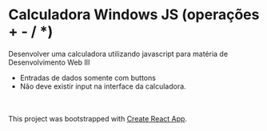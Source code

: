 # Calculadora Windows JS (operações + - / *)

Desenvolver uma calculadora utilizando javascript para matéria de Desenvolvimento Web III
* Entradas de dados somente com buttons
* Não deve existir input na interface da calculadora.

<br><br>
This project was bootstrapped with [Create React App](https://github.com/facebook/create-react-app).
